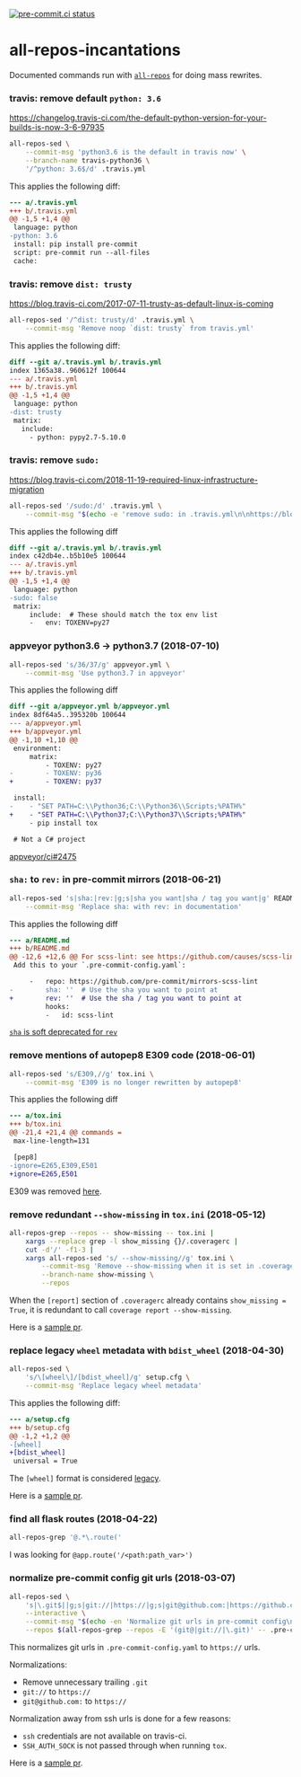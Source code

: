 [![pre-commit.ci status](https://results.pre-commit.ci/badge/github/asottile/all-repos-incantations/main.svg)](https://results.pre-commit.ci/latest/github/asottile/all-repos-incantations/main)

all-repos-incantations
======================

Documented commands run with [`all-repos`][all-repos]
for doing mass rewrites.

[all-repos]: https://github.com/asottile/all-repos

### travis: remove default `python: 3.6`

https://changelog.travis-ci.com/the-default-python-version-for-your-builds-is-now-3-6-97935

```bash
all-repos-sed \
    --commit-msg 'python3.6 is the default in travis now' \
    --branch-name travis-python36 \
    '/^python: 3.6$/d' .travis.yml
```

This applies the following diff:

```diff
--- a/.travis.yml
+++ b/.travis.yml
@@ -1,5 +1,4 @@
 language: python
-python: 3.6
 install: pip install pre-commit
 script: pre-commit run --all-files
 cache:
```

### travis: remove `dist: trusty`

https://blog.travis-ci.com/2017-07-11-trusty-as-default-linux-is-coming

```bash
all-repos-sed '/^dist: trusty/d' .travis.yml \
    --commit-msg 'Remove noop `dist: trusty` from travis.yml'
```

This applies the following diff:

```diff
diff --git a/.travis.yml b/.travis.yml
index 1365a38..960612f 100644
--- a/.travis.yml
+++ b/.travis.yml
@@ -1,5 +1,4 @@
 language: python
-dist: trusty
 matrix:
   include:
     - python: pypy2.7-5.10.0
```

### travis: remove `sudo:`

https://blog.travis-ci.com/2018-11-19-required-linux-infrastructure-migration

```bash
all-repos-sed '/sudo:/d' .travis.yml \
    --commit-msg "$(echo -e 'remove sudo: in .travis.yml\n\nhttps://blog.travis-ci.com/2018-11-19-required-linux-infrastructure-migration')"
```

This applies the following diff

```diff
diff --git a/.travis.yml b/.travis.yml
index c42db4e..b5b10e5 100644
--- a/.travis.yml
+++ b/.travis.yml
@@ -1,5 +1,4 @@
 language: python
-sudo: false
 matrix:
     include:  # These should match the tox env list
     -   env: TOXENV=py27
```

### appveyor python3.6 -> python3.7 (2018-07-10)

```bash
all-repos-sed 's/36/37/g' appveyor.yml \
    --commit-msg 'Use python3.7 in appveyor'
```

This applies the following diff

```diff
diff --git a/appveyor.yml b/appveyor.yml
index 8df64a5..395320b 100644
--- a/appveyor.yml
+++ b/appveyor.yml
@@ -1,10 +1,10 @@
 environment:
     matrix:
         - TOXENV: py27
-        - TOXENV: py36
+        - TOXENV: py37

 install:
-    - "SET PATH=C:\\Python36;C:\\Python36\\Scripts;%PATH%"
+    - "SET PATH=C:\\Python37;C:\\Python37\\Scripts;%PATH%"
     - pip install tox

 # Not a C# project
```

[appveyor/ci#2475](https://github.com/appveyor/ci/issues/2475)

### `sha:` to `rev:` in pre-commit mirrors (2018-06-21)

```bash
all-repos-sed 's|sha:|rev:|g;s|sha you want|sha / tag you want|g' README.md \
    --commit-msg 'Replace sha: with rev: in documentation'
```

This applies the following diff

```diff
--- a/README.md
+++ b/README.md
@@ -12,6 +12,6 @@ For scss-lint: see https://github.com/causes/scss-lint
 Add this to your `.pre-commit-config.yaml`:

     -   repo: https://github.com/pre-commit/mirrors-scss-lint
-        sha: ''  # Use the sha you want to point at
+        rev: ''  # Use the sha / tag you want to point at
         hooks:
         -   id: scss-lint
```

[`sha` is soft deprecated for `rev`][pre-commit-repo-yaml]

[pre-commit-repo-yaml]: https://pre-commit.com/#pre-commit-configyaml---repos

### remove mentions of autopep8 E309 code (2018-06-01)

```bash
all-repos-sed 's/E309,//g' tox.ini \
    --commit-msg 'E309 is no longer rewritten by autopep8'
```

This applies the following diff

```diff
--- a/tox.ini
+++ b/tox.ini
@@ -21,4 +21,4 @@ commands =
 max-line-length=131

 [pep8]
-ignore=E265,E309,E501
+ignore=E265,E501
```

E309 was removed [here](https://github.com/hhatto/autopep8/pull/294).

### remove redundant `--show-missing` in `tox.ini` (2018-05-12)

```bash
all-repos-grep --repos -- show-missing -- tox.ini |
    xargs --replace grep -l show_missing {}/.coveragerc |
    cut -d'/' -f1-3 |
    xargs all-repos-sed 's/ --show-missing//g' tox.ini \
        --commit-msg 'Remove --show-missing when it is set in .coveragerc' \
        --branch-name show-missing \
        --repos
```

When the `[report]` section of `.coveragerc` already contains
`show_missing = True`, it is redundant to call
`coverage report --show-missing`.


Here is a [sample pr][sample-pr-show-missing].

[sample-pr-show-missing]: https://github.com/asottile/add-trailing-comma/pull/46

### replace legacy `wheel` metadata with `bdist_wheel` (2018-04-30)

```bash
all-repos-sed \
    's/\[wheel\]/[bdist_wheel]/g' setup.cfg \
    --commit-msg 'Replace legacy wheel metadata'
```

This applies the following diff:

```diff
--- a/setup.cfg
+++ b/setup.cfg
@@ -1,2 +1,2 @@
-[wheel]
+[bdist_wheel]
 universal = True
```

The `[wheel]` format is considered [legacy][legacy-wheel].

Here is a [sample pr][sample-pr-wheel].


[legacy-wheel]: https://bitbucket.org/pypa/wheel/src/54ddbcc9cec25e1f4d111a142b8bfaa163130a61/wheel/bdist_wheel.py?fileviewer=file-view-default#bdist_wheel.py-119:125
[sample-pr-wheel]: https://github.com/asottile/pyupgrade/pull/30

### find all flask routes (2018-04-22)

```bash
all-repos-grep '@.*\.route('
```

I was looking for `@app.route('/<path:path_var>')`

### normalize pre-commit config git urls (2018-03-07)

```bash
all-repos-sed \
    's|\.git$||g;s|git://|https://|g;s|git@github.com:|https://github.com/|g' .pre-commit-config.yaml \
    --interactive \
    --commit-msg "$(echo -en 'Normalize git urls in pre-commit config\n\nImproves cache performance')" \
    --repos $(all-repos-grep --repos -E '(git@|git://|\.git)' -- .pre-commit-config.yaml)
```

This normalizes git urls in `.pre-commit-config.yaml` to `https://` urls.

Normalizations:
- Remove unnecessary trailing `.git`
- `git://` to `https://`
- `git@github.com:` to `https://`

Normalization away from ssh urls is done for a few reasons:

- `ssh` credentials are not available on travis-ci.
- `SSH_AUTH_SOCK` is not passed through when running `tox`.

Here is a [sample pr](https://github.com/pre-commit/pre-commit/pull/721).

